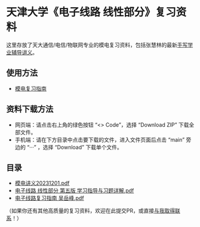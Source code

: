 # 天津大学《电子线路 线性部分》复习资料
这里存放了天大通信/电信/物联网专业的模电复习资料，包括张慧林的最新[手写学业辅导讲义](./模电讲义20231201.pdf)。

## 使用方法
- [模电复习指南](https://fanningzhang.tech/电子线路-线性部分天津大学模电复习指南)

## 资料下载方法
- 网页端：请点击右上角的绿色按钮 “<> Code”，选择 “Download ZIP” 下载全部文件。
- 手机端：请在下方目录中点击要下载的文件，进入文件页面后点击 “main” 旁边的 “···” ，选择 “Download” 下载单个文件。

## 目录
- [模电讲义20231201.pdf](./模电讲义20231201.pdf)
- [电子线路 线性部分 第五版 学习指导与习题详解.pdf](./电子线路%20线性部分%20第五版%20学习指导与习题详解.pdf)
- [电子线路复习指南 吴岳峰.pdf](./电子线路复习指南%20吴岳峰.pdf)

（如果你还有其他高质量的复习资料，欢迎在此提交PR，或直接[与我取得联系](https://fanningzhang.tech/contact)！）

